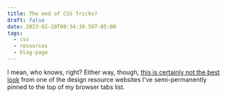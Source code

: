 ```yaml
---
title: The end of CSS Tricks?
draft: false
date: 2023-02-20T09:34:39.597-05:00
tags:
  - css
  - resources
  - blog-page
---
```

I mean, who knows, right? Either way, though, [this is certainly not the best look]([https://zellwk.com/blog/spirit-of-css-tricks/](https://zellwk.com/blog/spirit-of-css-tricks/)) from one of the design resource websites I've semi-permanently pinned to the top of my browser tabs list.
